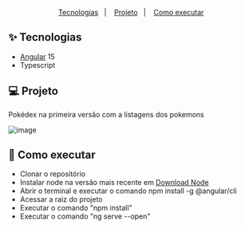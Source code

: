 <p align="center">
  <a href="#-tecnologias">Tecnologias</a>&nbsp;&nbsp;&nbsp;|&nbsp;&nbsp;&nbsp;
  <a href="#-projeto">Projeto</a>&nbsp;&nbsp;&nbsp;|&nbsp;&nbsp;&nbsp;
  <a href="#-como-executar">Como executar</a>&nbsp;&nbsp;&nbsp;
</p>

## ✨ Tecnologias

- [Angular](https://angular.io/) 15
- Typescript 

## 💻 Projeto
Pokédex na primeira versão com a listagens dos pokemons

![image](https://github.com/francinessoares/pokedex-angular/assets/20801604/dffae17b-febf-437b-86cc-d431d672cc02)


## 🚀 Como executar

- Clonar o repositório
- Instalar node na versão mais recente em <a href="https://nodejs.org/en/download/">Download Node</a>
- Abrir o terminal e executar o comando npm install -g @angular/cli
- Acessar a raiz do projeto
- Executar o comando "npm install"
- Executar o comando "ng serve --open"

